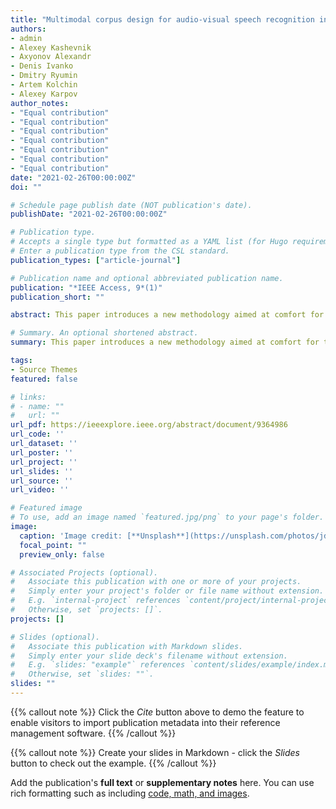 ```yaml
---
title: "Multimodal corpus design for audio-visual speech recognition in vehicle cabin"
authors:
- admin
- Alexey Kashevnik
- Axyonov Alexandr
- Denis Ivanko
- Dmitry Ryumin
- Artem Kolchin
- Alexey Karpov
author_notes:
- "Equal contribution"
- "Equal contribution"
- "Equal contribution"
- "Equal contribution"
- "Equal contribution"
- "Equal contribution"
- "Equal contribution"
date: "2021-02-26T00:00:00Z"
doi: ""

# Schedule page publish date (NOT publication's date).
publishDate: "2021-02-26T00:00:00Z"

# Publication type.
# Accepts a single type but formatted as a YAML list (for Hugo requirements).
# Enter a publication type from the CSL standard.
publication_types: ["article-journal"]

# Publication name and optional abbreviated publication name.
publication: "*IEEE Access, 9*(1)"
publication_short: ""

abstract: This paper introduces a new methodology aimed at comfort for the driver in-the-wild multimodal corpus creation for audio-visual speech recognition in driver monitoring systems. The presented methodology is universal and can be used for corpus recording for different languages. We present an analysis of speech recognition systems and voice interfaces for driver monitoring systems based on the analysis of both audio and video data. Multimodal speech recognition allows using audio data when video data are useless (e.g. at nighttime), as well as applying video data in acoustically noisy conditions (e.g., at highways). Our methodology identifies the main steps and requirements for multimodal corpus designing, including the development of a new framework for audio-visual corpus creation. We identify the main research questions related to the speech corpus creation task and discuss them in detail in this paper. We also consider some main cases of usage that require speech recognition in a vehicle cabin for interaction with a driver monitoring system. We also consider other important use cases when the system detects dangerous states of driver's drowsiness and starts a question-answer game to prevent dangerous situations. At the end based on the proposed methodology, we developed a mobile application that allows us to record a corpus for the Russian language. We created RUSAVIC corpus using the developed mobile application that at the moment a unique audiovisual corpus for the Russian language that is recorded in-the-wild condition.

# Summary. An optional shortened abstract.
summary: This paper introduces a new methodology aimed at comfort for the driver in-the-wild multimodal corpus creation for audio-visual speech recognition in driver monitoring systems.

tags:
- Source Themes
featured: false

# links:
# - name: ""
#   url: ""
url_pdf: https://ieeexplore.ieee.org/abstract/document/9364986
url_code: ''
url_dataset: ''
url_poster: ''
url_project: ''
url_slides: ''
url_source: ''
url_video: ''

# Featured image
# To use, add an image named `featured.jpg/png` to your page's folder. 
image:
  caption: 'Image credit: [**Unsplash**](https://unsplash.com/photos/jdD8gXaTZsc)'
  focal_point: ""
  preview_only: false

# Associated Projects (optional).
#   Associate this publication with one or more of your projects.
#   Simply enter your project's folder or file name without extension.
#   E.g. `internal-project` references `content/project/internal-project/index.md`.
#   Otherwise, set `projects: []`.
projects: []

# Slides (optional).
#   Associate this publication with Markdown slides.
#   Simply enter your slide deck's filename without extension.
#   E.g. `slides: "example"` references `content/slides/example/index.md`.
#   Otherwise, set `slides: ""`.
slides: ""
---
```


{{% callout note %}}
Click the *Cite* button above to demo the feature to enable visitors to import publication metadata into their reference management software.
{{% /callout %}}

{{% callout note %}}
Create your slides in Markdown - click the *Slides* button to check out the example.
{{% /callout %}}

Add the publication's **full text** or **supplementary notes** here. You can use rich formatting such as including [code, math, and images](https://docs.hugoblox.com/content/writing-markdown-latex/).
